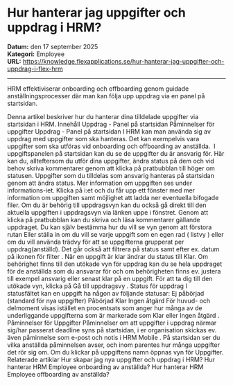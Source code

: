 # Hur hanterar jag uppgifter och uppdrag i HRM?

**Datum:** den 17 september 2025  
**Kategori:** Employee  
**URL:** https://knowledge.flexapplications.se/hur-hanterar-jag-uppgifter-och-uppdrag-i-flex-hrm

---

HRM effektiviserar onboarding och offboarding genom guidade anställningsprocesser där man kan följa upp uppdrag via en panel på startsidan. 

Denna artikel beskriver hur du hanterar dina tilldelade uppgifter via startsidan i HRM.
Innehåll
Uppdrag - Panel på startsidan
Påminnelser för uppgifter
Uppdrag - Panel på startsidan
I HRM kan man använda sig av uppdrag med uppgifter som ska hanteras. Det kan exempelvis vara uppgifter som ska utföras vid onboarding och offboarding av anställda.  I uppgiftspanelen på startsidan kan du se de uppgifter du är ansvarig för. Här kan du, allteftersom du utför dina uppgifter, ändra status på dem och vid behov skriva kommentarer genom att klicka på pratbubblan till höger om statusen.
Uppgifter som du tilldelas som ansvarig hanteras på
startsidan
genom att ändra status.
Mer information om uppgiften ses under informations-iet.
Klicka på
i:et
och du får upp ett fönster med mer information om uppgiften samt möjlighet att ladda ner eventuella bifogade filer.
Om du är behörig till uppdragsvyn kan du också gå direkt till den aktuella uppgiften i
uppdragsvyn
via länken uppe i fönstret.
Genom att klicka på pratbubblan kan du skriva och läsa kommentarer gällande uppdraget.
Du kan själv bestämma hur du vill se vyn genom att förstora rutan
Eller ställa in om du vill se varje uppgift som en egen rad (
listvy
) eller om du vill använda
trädvy
för att se uppgifterna grupperat per uppdrag(anställd).
Det går också att filtrera på
status
samt efter ex. datum på ikonen för
filter
.
När en uppgift är klar ändrar du status till Klar.
Om behörighet finns till den utökade vyn för uppdrag kan du se hela uppdraget för de anställda som du ansvarar för och om behörigheten finns ev. justera till exempel ansvarig eller senast klar på en uppgift. För att ta dig till den utökade vyn, klicka på
Gå till uppdragsvy
.
Status för uppdrag
I statusfältet kan en uppgift ha någon av följande statusar:
Ej påbörjad
(standard för nya uppgifter)
Påbörjad
Klar
Ingen åtgärd
För huvud- och delmoment visas istället en procentsats som anger hur många av de underliggande uppgifterna som är markerade som
Klar
eller
Ingen åtgärd
.
Påminnelser för Uppgifter
Påminnelser
om att uppgifter i uppdrag närmar sig/har passerat deadline syns på startsidan, i er organisation skickas ev. även påminnelse som e-post och notis i
HRM Mobile
. På startsidan ser du vilka anställda påminnelsen avser, och inom parentes hur många uppgifter det rör sig om. Om du
klickar på uppgiftens namn
öppnas vyn för Uppgifter.
Relaterade artiklar
Hur skapar jag nya uppgifter och uppdrag i HRM?
Hur hanterar HRM Employee onboarding av anställda?
Hur hanterar HRM Employee offboarding av anställda?
